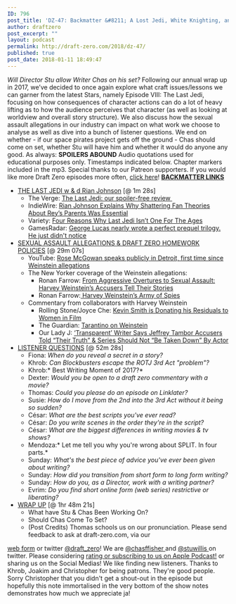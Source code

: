 ```yaml
---
ID: 796
post_title: 'DZ-47: Backmatter &#8211; A Lost Jedi, White Knighting, and Writers-On-Set'
author: draftzero
post_excerpt: ""
layout: podcast
permalink: http://draft-zero.com/2018/dz-47/
published: true
post_date: 2018-01-11 18:49:47
---
```

*Will Director Stu allow Writer Chas on his set?* Following our annual wrap up in 2017, we’ve decided to once again explore what craft issues/lessons we can garner from the latest Stars, namely Episode VIII: The Last Jedi, focusing on how consequences of character actions can do a lot of heavy lifting as to how the audience perceives that character (as well as looking at worldview and overall story structure). We also discuss how the sexual assault allegations in our industry can impact on what work we choose to analyse as well as dive into a bunch of listener questions. We end on whether - if our space pirates project gets off the ground - Chas should come on set, whether Stu will have him and whether it would do anyone any good. As always: **SPOILERS ABOUND** Audio quotations used for educational purposes only. Timestamps indicated below. Chapter markers included in the mp3. Special thanks to our Patreon supporters. If you would like more Draft Zero episodes more often, <a href="https://www.patreon.com/draftzero/" target="_blank" rel="noopener">click here</a>! <span style="text-decoration: underline;"><strong>BACKMATTER LINKS</strong></span> 
*   <span style="text-decoration: underline;">THE LAST JEDI w & d Rian Johnson</span> [@ 1m 28s] 
    *   The Verge: <a href="https://www.theverge.com/2017/12/12/16766570/the-last-jedi-review-rian-johnson-star-wars-daisy-ridley-adam-driver" target="_blank" rel="noopener">The Last Jedi: our spoiler-free review </a>
    *   IndieWire: <a href="http://www.indiewire.com/2018/01/star-wars-last-jedi-rian-johnson-rey-parents-kylo-ren-1201912690/" target="_blank" rel="noopener">Rian Johnson Explains Why Shattering Fan Theories About Rey’s Parents Was Essential</a>
    *   Variety: <a href="http://variety.com/2017/film/columns/star-wars-the-last-jedi-four-reasons-why-its-not-one-for-the-ages-1202643241/" target="_blank" rel="noopener">Four Reasons Why Last Jedi Isn’t One For The Ages</a>
    *   GamesRadar: <a href="http://www.gamesradar.com/george-lucas-nearly-wrote-perfect-prequel-trilogy-he-just-didnt-seem-notice/" target="_blank" rel="noopener">George Lucas nearly wrote a perfect prequel trilogy. He just didn't notice</a>
*   <span style="text-decoration: underline;">SEXUAL ASSAULT ALLEGATIONS & DRAFT ZERO HOMEWORK POLICIES</span> [@ 29m 07s] 
    *   YouTube: <a href="https://www.youtube.com/watch?v=Jwc4KWTaKtQ" target="_blank" rel="noopener">Rose McGowan speaks publicly in Detroit, first time since Weinstein allegations</a>
    *   The New Yorker coverage of the Weinstein allegations: 
        *   Ronan Farrow: <a href="https://www.newyorker.com/news/news-desk/from-aggressive-overtures-to-sexual-assault-harvey-weinsteins-accusers-tell-their-stories" target="_blank" rel="noopener">From Aggressive Overtures to Sexual Assault: Harvey Weinstein’s Accusers Tell Their Stories</a>
        *   Ronan Farrow:<a href="https://www.newyorker.com/news/news-desk/harvey-weinsteins-army-of-spies" target="_blank" rel="noopener"> Harvey Weinstein’s Army of Spies</a>
    *   Commentary from collaborators with Harvey Weinstein 
        *   Rolling Stone/Joyce Che: <a href="https://www.rollingstone.com/movies/news/kevin-smith-gives-weinstein-movie-residuals-to-women-in-film-w509664" target="_blank" rel="noopener">Kevin Smith is Donating his Residuals to Women in Film</a>
        *   The Guardian: <a href="https://www.theguardian.com/film/2017/oct/19/quentin-tarantino-on-weinstein-i-knew-enough-to-do-more-than-i-did" target="_blank" rel="noopener">Tarantino on Weinstein</a>
        *   Our Lady J: <a href="http://deadline.com/2017/11/transparent-jeffrey-tambor-our-lady-j-response-sexual-harassment-claims-glaad-1202211064/" target="_blank" rel="noopener">‘Transparent’ Writer Says Jeffrey Tambor Accusers Told “Their Truth” & Series Should Not “Be Taken Down” By Actor</a>
*   <span style="text-decoration: underline;">LISTENER QUESTIONS</span> [@ 52m 28s] 
    *   Fiona: *When do you reveal a secret in a story?*
    *   Khrob: *Can Blockbusters escape the ROTJ 3rd Act "problem"?*
    *   Khrob:* Best Writing Moment of 2017?*
    *   Dexter: *Would you be open to a draft zero commentary with a movie?*
    *   Thomas: *Could you please do an episode on Linklater?*
    *   Susie: *How do I move from the 2nd into the 3rd Act without it being so sudden?*
    *   César: *What are the best scripts you've ever read?*
    *   César: *Do you write scenes in the order they're in the script?*
    *   César: *What are the biggest differences in writing movies & tv shows?*
    *   Mendoza:* Let me tell you why you're wrong about SPLIT. In four parts.*
    *   Sunday: *What's the best piece of advice you've ever been given about writing?*
    *   Sunday: *How did you transition from short form to long form writing?*
    *   Sunday: *How do you, as a Director, work with a writing partner?*
    *   Evrim: *Do you find short online form (web series) restrictive or liberating?*
*   <span style="text-decoration: underline;">WRAP UP</span> [@ 1hr 48m 21s] 
    *   What have Stu & Chas Been Working On?
    *   Should Chas Come To Set?
    *   (Post Credits) Thomas schools us on our pronunciation. Please send feedback to ask at draft-zero.com, via our 

<a href="http://draft-zero.com/feedback/" target="_blank" rel="noopener">web form</a> or twitter <a href="https://twitter.com/draft_zero" target="_blank" rel="noopener">@draft_zero</a>! We are <a href="http://www.twitter.com/chasffisher" target="_blank" rel="noopener">@chasffisher </a>and <a href="http://www.twitter.com/stuwillis" target="_blank" rel="noopener">@stuwillis </a>on twitter. Please considering [rating or subscribing to us on Apple Podcast!][1] or sharing us on the Social Medias! We like finding new listeners. Thanks to Khrob, Joakim and Christopher for being patrons. They're good people. Sorry Christopher that you didn't get a shout-out in the episode but hopefully this note immortalised in the very bottom of the show notes demonstrates how much we appreciate ja!

 [1]: https://itunes.apple.com/au/podcast/draft-zero-screenwriting-podcast/id847126598?mt=2&ls=1